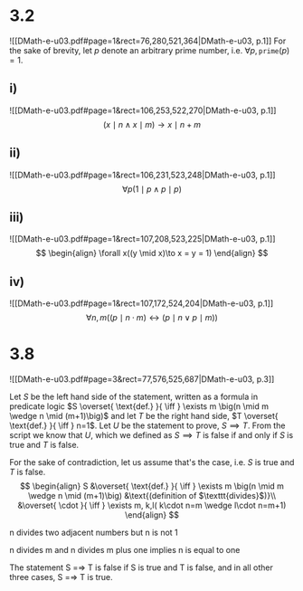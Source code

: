 
# 3.2
![[DMath-e-u03.pdf#page=1&rect=76,280,521,364|DMath-e-u03, p.1]]
For the sake of brevity, let $p$ denote an arbitrary prime number, i.e. $\forall p, \texttt{prime}(p)=1$.
## i)
![[DMath-e-u03.pdf#page=1&rect=106,253,522,270|DMath-e-u03, p.1]]
$$
(x \mid n \land x \mid m) \to x \mid n+m
$$
## ii)
![[DMath-e-u03.pdf#page=1&rect=106,231,523,248|DMath-e-u03, p.1]]
$$
\forall p(1 \mid p \wedge p \mid p)
$$
## iii)
![[DMath-e-u03.pdf#page=1&rect=107,208,523,225|DMath-e-u03, p.1]]
$$
\begin{align}
\forall x((y \mid x)\to x = y = 1)
\end{align}
$$

## iv)
![[DMath-e-u03.pdf#page=1&rect=107,172,524,204|DMath-e-u03, p.1]]
$$
\forall n, m((p \mid n\cdot m) ↔ (p \mid n \vee p \mid m))
$$

# 3.8
![[DMath-e-u03.pdf#page=3&rect=77,576,525,687|DMath-e-u03, p.3]]


Let $S$ be the left hand side of the statement, written as a formula in predicate logic $S \overset{ \text{def.} }{ \iff } \exists m \big(n \mid m \wedge n \mid (m+1)\big)$ and let $T$ be the right hand side, $T \overset{ \text{def.} }{ \iff } n=1$. 
Let $U$ be the statement to prove, $S \implies T$. From the script we know that $U$, which we defined as $S \implies T$ is false if and only if $S$ is true and $T$ is false.

For the sake of contradiction, let us assume that's the case, i.e. $S$ is true and $T$ is false.
$$
\begin{align}
S &\overset{ \text{def.} }{ \iff } \exists m \big(n \mid m \wedge n \mid (m+1)\big) &\text{(definition of $\texttt{divides}$)}\\
&\overset{ \cdot }{ \iff } \exists m, k,l( k\cdot n=m \wedge l\cdot n=m+1)
\end{align}
$$


n divides two adjacent numbers but n is not 1

n divides m and n divides m plus one implies n is equal to one


The statement S =⇒ T is false if S is true and T is false, and in all other three cases, S =⇒ T is true.